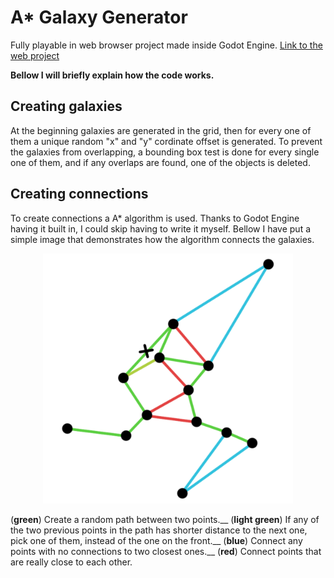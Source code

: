 # A* Galaxy Generator
Fully playable in web browser project made inside Godot Engine.
[Link to the web project](https://pick65.github.io/AStar-Galaxy-Generator/)

**Bellow I will briefly explain how the code works.**

## Creating galaxies

At the beginning galaxies are generated in the grid, then for every
one of them a unique random "x" and "y" cordinate offset is generated.
To prevent the galaxies from overlapping, a bounding box test is done
for every single one of them, and if any overlaps are found, one of the
objects is deleted.

## Creating connections

To create connections a A* algorithm is used. Thanks to Godot Engine
having it built in, I could skip having to write it myself.
Bellow I have put a simple image that demonstrates how the algorithm
connects the galaxies.
<p align="center">
  <img src="ConnectionAlgorithm.png" width="400" alt="Connection Algorith Image">
</p>

(**green**) Create a random path between two points.__
(**light green**) If any of the two previous points in the path has shorter distance to the next one, pick one of them, instead of the one on the front.__
(**blue**) Connect any points with no connections to two closest ones.__
(**red**) Connect points that are really close to each other.
